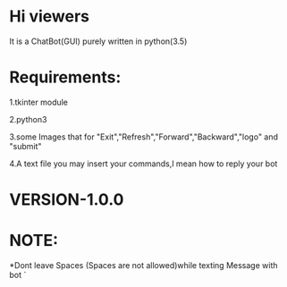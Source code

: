 # Hi viewers
 It is a ChatBot(GUI) purely written in python(3.5)

# Requirements:
1.tkinter module

2.python3

3.some Images that for "Exit","Refresh","Forward","Backward","logo" and  "submit"

4.A text file you may insert your commands,I mean how to reply your bot

# VERSION-1.0.0

# NOTE: 
*Dont leave Spaces (Spaces are not allowed)while texting Message with bot
`
